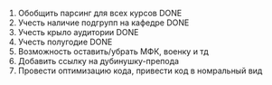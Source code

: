 1. Обобщить парсинг для всех курсов DONE
2. Учесть наличие подгрупп на кафедре DONE
3. Учесть крыло аудитории DONE
4. Учесть полугодие DONE
5. Возможность оставить/убрать МФК, военку и тд
6. Добавить ссылку на дубинушку-препода
7. Провести оптимизацию кода, привести код в номральный вид
